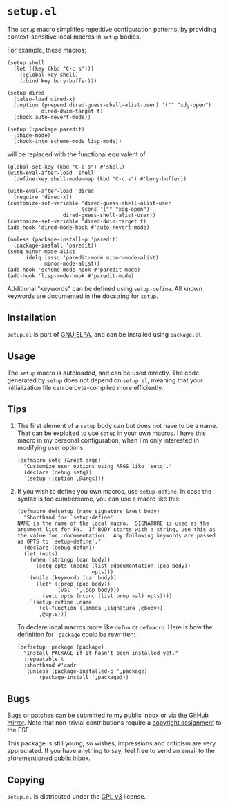 `setup.el`
==========

The `setup` macro simplifies repetitive configuration patterns, by
providing context-sensitive local macros in `setup` bodies.

For example, these macros:

~~~elisp
(setup shell
  (let ((key (kbd "C-c s")))
    (:global key shell)
    (:bind key bury-buffer)))

(setup dired
  (:also-load dired-x)
  (:option (prepend dired-guess-shell-alist-user) '("" "xdg-open")
           dired-dwim-target t)
  (:hook auto-revert-mode))

(setup (:package paredit)
  (:hide-mode)
  (:hook-into scheme-mode lisp-mode))
~~~

will be replaced with the functional equivalent of

~~~elisp
(global-set-key (kbd "C-c s") #'shell)
(with-eval-after-load 'shell
  (define-key shell-mode-map (kbd "C-c s") #'bury-buffer))

(with-eval-after-load 'dired
  (require 'dired-x))
(customize-set-variable 'dired-guess-shell-alist-user
                        (cons '("" "xdg-open")
			      dired-guess-shell-alist-user))
(customize-set-variable 'dired-dwim-target t)
(add-hook 'dired-mode-hook #'auto-revert-mode)

(unless (package-install-p 'paredit)
  (package-install 'paredit))
(setq minor-mode-alist
      (delq (assq 'paredit-mode minor-mode-alist)
            minor-mode-alist))
(add-hook 'scheme-mode-hook #'paredit-mode)
(add-hook 'lisp-mode-hook #'paredit-mode)
~~~

Additional "keywords" can be defined using `setup-define`. All known
keywords are documented in the docstring for `setup`.

Installation
------------

`setup.el` is part of [GNU ELPA][elpa], and can be installed using
`package.el`.

Usage
-----

The `setup` macro is autoloaded, and can be used directly.  The code
generated by `setup` does not depend on `setup.el`, meaning that your
initialization file can be byte-compiled more efficiently.

Tips
----

1. The first element of a `setup` body can but does not have to be a
   name. That can be exploited to use `setup` in your own macros. I have
   this macro in my personal configuration, when I'm only interested in
   modifying user options:

   ~~~elisp
   (defmacro setc (&rest args)
     "Customize user options using ARGS like `setq'."
     (declare (debug setq))
     `(setup (:option ,@args)))
   ~~~

2. If you wish to define you own macros, use `setup-define`. In case the
   syntax is too cumbersome, you can use a macro like this:

   ~~~elisp
   (defmacro defsetup (name signature &rest body)
     "Shorthand for `setup-define'.
   NAME is the name of the local macro.  SIGNATURE is used as the
   argument list for FN.  If BODY starts with a string, use this as
   the value for :documentation.  Any following keywords are passed
   as OPTS to `setup-define'."
     (declare (debug defun))
     (let (opts)
       (when (stringp (car body))
         (setq opts (nconc (list :documentation (pop body))
                           opts)))
       (while (keywordp (car body))
         (let* ((prop (pop body))
                (val `',(pop body)))
           (setq opts (nconc (list prop val) opts))))
       `(setup-define ,name
          (cl-function (lambda ,signature ,@body))
          ,@opts)))
   ~~~

   To declare local macros more like `defun` or `defmacro`. Here is how
   the definition for `:package` could be rewritten:

   ~~~elisp
   (defsetup :package (package)
     "Install PACKAGE if it hasn't been installed yet."
     :repeatable t
     :shorthand #'cadr
     `(unless (package-installed-p ',package)
          (package-install ',package)))
   ~~~

Bugs
----

Bugs or patches can be submitted to my [public inbox][mail] or via the
[GitHub mirror][github].  Note that non-trivial contributions require
a [copyright assignment][ca] to the FSF.

This package is still young, so wishes, impressions and criticism are
very appreciated. If you have anything to say, feel free to send an
email to the aforementioned [public inbox][mail].

Copying
-------

`setup.el` is distributed under the [GPL v3][gpl3] license.

[elpa]: http://elpa.gnu.org/packages/setup.html
[mail]: https://lists.sr.ht/~zge/public-inbox
[github]: https://github.com/phikal/setup.el
[ca]: https://www.gnu.org/software/emacs/manual/html_node/emacs/Copyright-Assignment.html#Copyright-Assignment
[gpl3]: https://www.gnu.org/licenses/gpl-3.0.en.html
